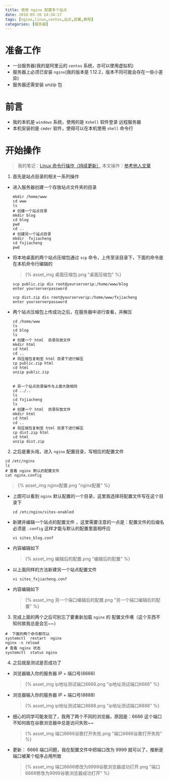 ```yaml
---
title: 使用 nginx 配置多个站点
date: 2018-05-16 14:34:17
tags: [nginx,linux,centos,站点,部署,教程]
categories: [服务器]
---
```


# 准备工作

* 一台服务器(我的是阿里云的 `centos` 系统，亦可以使用虚拟机)
* 服务器上必须已安装 `nginx`(我的版本是 1.12.2，版本不同可能会存在一些小差异)
* 服务器还需安装 unzip 包

# 前言

* 我的本机是 `windows` 系统，使用的是 `Xshell` 软件登录 远程服务器
* 本机安装的是 `cmder` 软件，使得可以在本机使用 `shell` 命令行

<!-- more -->


# 开始操作

> 我的笔记：[Linux 命令行操作（持续更新）](https://www.jianshu.com/p/64a7ab15358c)
> 本文操作：[参考他人文章](https://blog.csdn.net/marksinoberg/article/details/77816991)

1.  首先是站点目录的相关一系列操作

* 进入服务器创建一个存放站点文件夹的目录

  ```shell
  mkdir /home/www
  cd www
  ls
  # 创建一个站点目录
  mkdir blog
  cd blog
  pwd
  cd ..
  # 创建另一个站点目录
  mkdir  fxjiacheng
  cd fxjiacheng
  pwd
  ```

* 将本地桌面的两个站点压缩包通过 `scp` 命令，上传至该目录下，下面的命令是在本机命令行编辑的
  >{% asset_img 桌面压缩包.png "桌面压缩包" %}

  ```shell
  scp public.zip dis root@yourserverip:/home/www/blog
  enter yourserverpassword

  scp dist.zip dis root@yourserverip:/home/www/fxjiacheng
  enter yourserverpassword
  ```

* 两个站点压缩包上传成功之后，在服务器中进行查看，并解压

  ```shell
  cd /home/www
  ls
  cd blog
  ls
  # 创建一个 html  目录存放文件
  mkdir html
  cd html
  cd ..
  # 将压缩包复制至 html 目录下进行解压
  cp public.zip html
  cd html
  unzip public.zip


  # 另一个站点目录操作与上面大致相同
  cd ../..
  ls
  cd fxjiacheng
  ls
  # 创建一个 html  目录存放文件
  mkdir html
  cd html
  cd ..
  # 将压缩包复制至 html 目录下进行解压
  cp dist.zip html
  cd html
  unzip dist.zip
  ```

2.  之后是重头戏，进入 `nginx` 配置目录，写相应的配置文件

  ```shell
  cd /etc/nginx
  ls
  # 查看 nginx 默认的配置文件
  cat nginx.config
  ```

  >{% asset_img nginx配置.png "nginx配置" %}

* 上图可以看到 `nginx` 默认配置的一个目录，这里我选择将配置文件写在这个目录下

  ```shell
  cd /etc/nginx/sites-enabled
  ```

* 新建并编辑一个站点的配置文件 ，这里需要注意的一点是：配置文件的后缀名必须是 `.config` 这样才能与默认的配置里面相呼应

  ```shell
  vi sites_blog.conf
  ```

* 内容编辑如下
  > {% asset_img 编辑后的配置.png "编辑后的配置" %}
* 以上面同样的方法新建另一个站点配置文件

  ```shell
  vi sites_fxjiacheng.conf
  ```

* 内容编辑如下
  > {% asset_img 另一个端口编辑后的配置.png "另一个端口编辑后的配置" %}

3.  完成上面的两个之后可别忘了要重新加载 `nginx` 的 配置文件噢（这个东西不知何故我总是会忘~~）

  ```shell
  #  下面的两个命令都可以
  systemctl  restart  nginx
  nginx -s reload
  # 查看 nginx 状态
  systemctl  status nginx
  ```

4.  之后就是测试是否成功了

* 浏览器输入你的服务器 IP + 端口号(6666)
  > {% asset_img ip地址测试端口6666.png "ip地址测试端口6666" %}
* 浏览器输入你的服务器 IP + 端口号(8888)
  > {% asset_img ip地址测试端口8888.png "ip地址测试端口8888" %}
* 细心的同学可能发现了，我用了两个不同的浏览器，原因是：6666 这个端口不知何故在谷歌浏览器中总是访问失败~~
  > {% asset_img 端口6666谷歌打开失败.png "端口6666谷歌打开失败" %}
* 更新： 6666 端口问题，我在配置文件中把端口改为 9999 就可以了，推断是端口被某个程序占用所致
  > {% asset_img 端口6666修改为9999谷歌浏览器成功打开.png "端口6666修改为9999谷歌浏览器成功打开" %}
